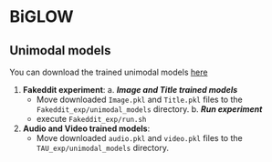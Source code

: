 # BiGLOW


## Unimodal models
You can download the trained unimodal models [here](https://drive.google.com/drive/folders/11OaGTwJRbzo1yC8fVqp52wAAWf9cBO9L?usp=sharing)

1. **Fakeddit experiment**:
   a. ***Image and Title trained models*** 
      - Move downloaded `Image.pkl` and `Title.pkl` files to the `Fakeddit_exp/unimodal_models` directory.
   b. ***Run experiment***
      - execute `Fakeddit_exp/run.sh`
3. **Audio and Video trained models**: 
   - Move downloaded `audio.pkl` and `video.pkl` files to the `TAU_exp/unimodal_models` directory.
